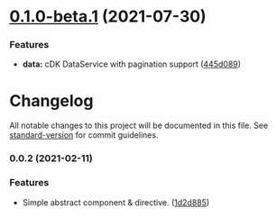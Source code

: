 # [0.1.0-beta.1](https://github.com/wanoo21/ngx-abstract/compare/v0.0.2...v0.1.0-beta.1) (2021-07-30)


### Features

* **data:** cDK DataService with pagination support ([445d089](https://github.com/wanoo21/ngx-abstract/commit/445d0896fdaca79994e4064fa3269e50e6745316))

# Changelog

All notable changes to this project will be documented in this file. See [standard-version](https://github.com/conventional-changelog/standard-version) for commit guidelines.

### 0.0.2 (2021-02-11)


### Features

* Simple abstract component & directive. ([1d2d885](https://github.com/wanoo21/ngx-abstract/commit/1d2d885b6043ec74eae7a068b85e528706d2c22c))
